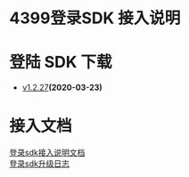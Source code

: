 ﻿# 4399登录SDK 接入说明




# 登陆 SDK 下载

* [v1.2.27](https://github.com/4399SDKDev/4399LoginSDK/archive/v1.2.27.zip)**(2020-03-23)**


# 接入文档

[登录sdk接入说明文档](https://github.com/4399SDKDev/4399LoginSDK/blob/master/Document/4399登录SDK接入文档.md)   
[登录sdk升级日志](https://github.com/4399SDKDev/4399LoginSDK/blob/master/Document/4399登录SDK升级日志.md)   
